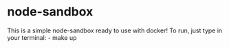 # node-sandbox
This is a simple node-sandbox ready to use with docker!
To run, just type in your terminal:
    - make up 
